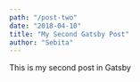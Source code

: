 ```yaml
---
path: "/post-two"
date: "2018-04-10"
title: "My Second Gatsby Post"
author: "Sebita"
---
```


This is my second post in Gatsby
